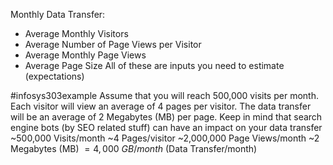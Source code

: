 Monthly Data Transfer:
- Average Monthly Visitors
- Average Number of Page Views per Visitor
- Average Monthly Page Views
- Average Page Size
All of these are inputs you need to estimate (expectations)

#infosys303example Assume that you will reach 500,000 visits per month. Each visitor will view an average of 4 pages per visitor. The data transfer will be an average of 2 Megabytes (MB) per page.
Keep in mind that search engine bots (by SEO related stuff) can have an impact on your data transfer
~500,000 Visits/month
~4 Pages/visitor
~2,000,000 Page Views/month
~2 Megabytes (MB)
$=4,000\ GB/month$ (Data Transfer/month)